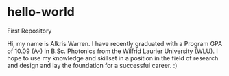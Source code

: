 # hello-world
First Repository

Hi, my name is Alkris Warren. I have recently graduated with a Program GPA of 10.09 (A-) in B.Sc. Photonics from the Wilfrid Laurier University (WLU). I hope to use my knowledge and skillset in a position in the field of research and design and lay the foundation for a successful career. :) 
